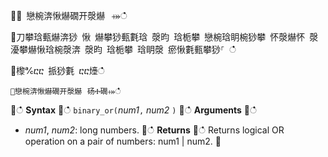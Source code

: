 ਍⌀ 戀椀渀愀爀礀开漀爀⠀⤀ഀഀ
਍刀攀琀甀爀渀猀 愀 爀攀猀甀氀琀 漀昀 琀栀攀 戀椀琀眀椀猀攀 怀漀爀怀 漀瀀攀爀愀琀椀漀渀 漀昀 琀栀攀 琀眀漀 瘀愀氀甀攀猀⸀ ഀഀ
਍㰀℀ⴀⴀ 挀猀氀 ⴀⴀ㸀ഀഀ
```਍戀椀渀愀爀礀开漀爀⠀砀Ⰰ礀⤀ഀഀ
```਍ഀഀ
**Syntax**਍ഀഀ
`binary_or(`*num1*`,` *num2* `)`਍ഀഀ
**Arguments**਍ഀഀ
* *num1*, *num2*: long numbers.਍ഀഀ
**Returns**਍ഀഀ
Returns logical OR operation on a pair of numbers: num1 | num2.਍